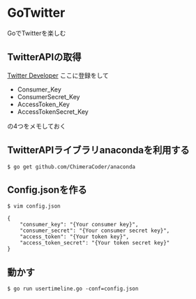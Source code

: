 # GoTwitter
GoでTwitterを楽しむ

## TwitterAPIの取得
[Twitter Developer](https://dev.twitter.com/)
ここに登録をして
- Consumer_Key
- ConsumerSecret_Key
- AccessToken_Key
- AccessTokenSecret_Key

の4つをメモしておく

## TwitterAPIライブラリanacondaを利用する

```
$ go get github.com/ChimeraCoder/anaconda
```

## Config.jsonを作る
```
$ vim config.json
```
```
{
	"consumer_key": "{Your consumer key}",
	"consumer_secret": "{Your consumer secret key}",
	"access_token": "{Your token key}",
	"access_token_secret": "{Your token secret key}"
}
```

## 動かす
```
$ go run usertimeline.go -conf=config.json
```

